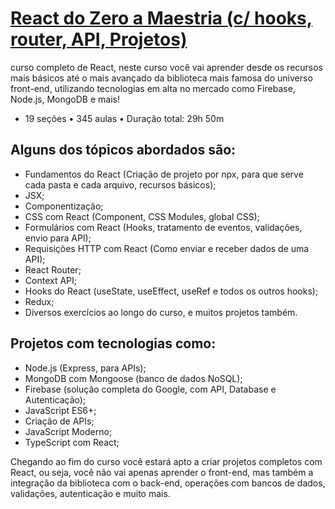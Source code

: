 # <a href="https://www.udemy.com/course/react-do-zero-a-maestria-c-hooks-router-api-projetos/">React do Zero a Maestria (c/ hooks, router, API, Projetos)</a>
curso completo de React, neste curso você vai aprender desde os recursos mais básicos até o mais avançado da biblioteca mais famosa do universo front-end, utilizando tecnologias em alta no mercado como Firebase, Node.js, MongoDB e mais! 
- 19 seções • 345 aulas • Duração total: 29h 50m

## Alguns dos tópicos abordados são:
- Fundamentos do React (Criação de projeto por npx, para que serve cada pasta e cada arquivo, recursos básicos);
- JSX;
- Componentização;
- CSS com React (Component, CSS Modules, global CSS);
- Formulários com React (Hooks, tratamento de eventos, validações, envio para API);
- Requisições HTTP com React (Como enviar e receber dados de uma API);
- React Router;
- Context API;
- Hooks do React (useState, useEffect, useRef e todos os outros hooks);
- Redux;
- Diversos exercícios ao longo do curso, e muitos projetos também.

## Projetos com tecnologias como:
- Node.js (Express, para APIs);
- MongoDB com Mongoose (banco de dados NoSQL);
- Firebase (solução completa do Google, com API, Database e Autenticação);
- JavaScript ES6+;
- Criação de APIs;
- JavaScript Moderno;
- TypeScript com React;

Chegando ao fim do curso você estará apto a criar projetos completos com React, ou seja, você não vai apenas aprender o front-end, mas também a integração da biblioteca com o back-end, operações com bancos de dados, validações, autenticação e muito mais.
